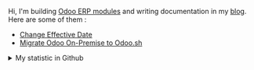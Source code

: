 Hi, I'm building [Odoo ERP modules](https://apps.odoo.com/apps/browse?repo_maintainer_id=276647) and writing documentation in my [blog](https://blog.altela.net). Here are some of them :
<!-- BLOG-POST-LIST:START -->
- [Change Effective Date](https://www.altela.net/2023/06/change-effective-date.html)
- [Migrate Odoo On-Premise to Odoo.sh](https://www.altela.net/2023/06/migrate-odoo-on-premise-to-odoo-sh.html)
<!-- BLOG-POST-LIST:END -->


<details>
    <summary>My statistic in Github</summary>
<div>

<img height="154" src="https://github-readme-stats.vercel.app/api?username=altela&count_private=true&theme=github_dark&hide_border=true&show_icons=true&include_all_commits=true&hide_rank=false&custom_title=Activity%20On%20GitHub" />
  
<img height="154" src="https://github-readme-stats.vercel.app/api/top-langs/?username=altela&layout=compact&theme=github_dark&&langs_count=10&hide_border=true&custom_title=Repository's%20Composition%20Languages" />
</div>
    
<!--START_SECTION:waka-->

```txt
Python            13 hrs 23 mins  ██████████████████▒░░░░░░   72.81 %
XML               4 hrs 45 mins   ██████▒░░░░░░░░░░░░░░░░░░   25.87 %
Text              14 mins         ▒░░░░░░░░░░░░░░░░░░░░░░░░   01.30 %
HTML              0 secs          ░░░░░░░░░░░░░░░░░░░░░░░░░   00.01 %
Gettext Catalog   0 secs          ░░░░░░░░░░░░░░░░░░░░░░░░░   00.01 %
```

<!--END_SECTION:waka-->

</details>

<!-- Waka documentation : https://medium.com/@JakenH/show-off-your-coding-stats-on-your-github-profile-using-wakatime-ce3ceb1063b5 -->
